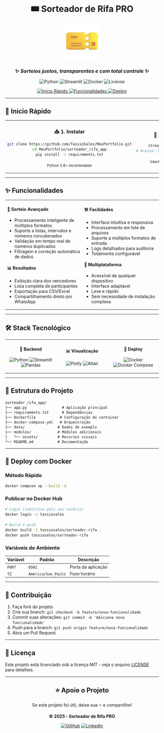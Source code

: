 <div align="center">

# 🎟️ Sorteador de Rifa PRO

<p align="center">
  <img src="https://raw.githubusercontent.com/microsoft/fluentui-emoji/main/assets/Ticket/3D/ticket_3d.png" width="120" alt="Ticket">
</p>

<h3 align="center">✨ <em>Sorteios justos, transparentes e com total controle</em> ✨</h3>

<p align="center">
  <img src="https://img.shields.io/badge/Python-3.8+-3776ab?style=flat-square&logo=python&logoColor=white" alt="Python">
  <img src="https://img.shields.io/badge/Streamlit-1.22+-FF4B4B?style=flat-square&logo=streamlit&logoColor=white" alt="Streamlit">
  <img src="https://img.shields.io/badge/Docker-Ready-2496ed?style=flat-square&logo=docker&logoColor=white" alt="Docker">
  <img src="https://img.shields.io/badge/License-MIT-00d4aa?style=flat-square&logo=opensourceinitiative&logoColor=white" alt="License">
</p>

<p align="center">
  <a href="#-início-rápido">
    <img src="https://img.shields.io/badge/🚀-Início_Rápido-00d4aa?style=for-the-badge" alt="Início Rápido">
  </a>
  <a href="#-funcionalidades">
    <img src="https://img.shields.io/badge/🎯-Funcionalidades-ff7000?style=for-the-badge" alt="Funcionalidades">
  </a>
  <a href="#-deploy-com-docker">
    <img src="https://img.shields.io/badge/🐳-Deploy-2496ed?style=for-the-badge" alt="Deploy">
  </a>
</p>

</div>

---

## 🚀 Início Rápido

<table>
<tr>
<td width="33%" align="center">

### 📥 **1. Instalar**
```bash
git clone https://github.com/TassioSales/MeuPortfolio.git
cd MeuPortfolio/sorteador_rifa_app
pip install -r requirements.txt
```
<sub>Python 3.8+ recomendado</sub>

</td>
<td width="33%" align="center">

### 🚀 **2. Executar**
```bash
streamlit run app.py
# Acesse: http://localhost:8501
```
<sub>Interface web moderna</sub>

</td>
<td width="33%" align="center">

### 🐳 **3. Docker (opcional)**
```bash
docker compose up --build -d
```
<sub>Pronto para produção</sub>

</td>
</tr>
</table>

---

## ✨ Funcionalidades

<table>
<tr>
<td width="50%">

#### 🎲 Sorteio Avançado
- Processamento inteligente de múltiplos formatos
- Suporte a listas, intervalos e números concatenados
- Validação em tempo real de números duplicados
- Filtragem e correção automática de dados

#### 📊 Resultados
- Exibição clara dos vencedores
- Lista completa de participantes
- Exportação para CSV/Excel
- Compartilhamento direto por WhatsApp

</td>
<td width="50%">

#### 🛠️ Facilidades
- Interface intuitiva e responsiva
- Processamento em lote de arquivos
- Suporte a múltiplos formatos de entrada
- Logs detalhados para auditoria
- Totalmente configurável

#### 📱 Multiplataforma
- Acessível de qualquer dispositivo
- Interface adaptável
- Leve e rápido
- Sem necessidade de instalação complexa

</td>
</tr>
</table>

---

## 🛠️ Stack Tecnológico

<table>
<tr>
<td width="33%" align="center">

#### 🐍 Backend
![Python](https://img.shields.io/badge/Python-3.8+-3776ab?style=flat-square&logo=python)
![Streamlit](https://img.shields.io/badge/Streamlit-1.22+-FF4B4B?style=flat-square&logo=streamlit)
![Pandas](https://img.shields.io/badge/Pandas-1.3+-150458?style=flat-square&logo=pandas)

</td>
<td width="33%" align="center">

#### 📊 Visualização
![Plotly](https://img.shields.io/badge/Plotly-5.0+-3F4F75?style=flat-square&logo=plotly)
![Altair](https://img.shields.io/badge/Altair-4.0+-0099E5?style=flat-square)

</td>
<td width="33%" align="center">

#### 🚀 Deploy
![Docker](https://img.shields.io/badge/Docker-20.10+-2496ed?style=flat-square&logo=docker)
![Docker Compose](https://img.shields.io/badge/Docker_Compose-1.29+-2496ed?style=flat-square&logo=docker)

</td>
</tr>
</table>

---

## 📁 Estrutura do Projeto

```
sorteador_rifa_app/
├── app.py                # Aplicação principal
├── requirements.txt      # Dependências
├── Dockerfile           # Configuração do container
├── docker-compose.yml   # Orquestração
├── data/               # Dados de exemplo
├── modules/            # Módulos adicionais
│   └── assets/         # Recursos visuais
└── README.md           # Documentação
```

---

## 🐳 Deploy com Docker

### Método Rápido
```bash
docker compose up --build -d
```

### Publicar no Docker Hub
```bash
# Login (substitua pelo seu usuário)
docker login -u tassiosales

# Build e push
docker build -t tassiosales/sorteador-rifa .
docker push tassiosales/sorteador-rifa
```

### Variáveis de Ambiente
| Variável | Padrão | Descrição |
|----------|--------|-----------|
| `PORT` | `8501` | Porta da aplicação |
| `TZ` | `America/Sao_Paulo` | Fuso horário |

---

## 🤝 Contribuição

1. Faça fork do projeto
2. Crie sua branch: `git checkout -b feature/nova-funcionalidade`
3. Commit suas alterações: `git commit -m 'Adiciona nova funcionalidade'`
4. Push para a branch: `git push origin feature/nova-funcionalidade`
5. Abra um Pull Request

---

## 📄 Licença

Este projeto está licenciado sob a licença MIT - veja o arquivo [LICENSE](LICENSE) para detalhes.

---

<div align="center">

## ⭐ Apoie o Projeto

Se este projeto foi útil, deixe sua ⭐ e compartilhe!

**© 2025 - Sorteador de Rifa PRO**

[![GitHub](https://img.shields.io/badge/GitHub-TassioSales-181717?style=for-the-badge&logo=github)](https://github.com/TassioSales)
[![LinkedIn](https://img.shields.io/badge/LinkedIn-Tássio_Sales-0077B5?style=for-the-badge&logo=linkedin)](https://linkedin.com/in/tassio-sales)

</div>
